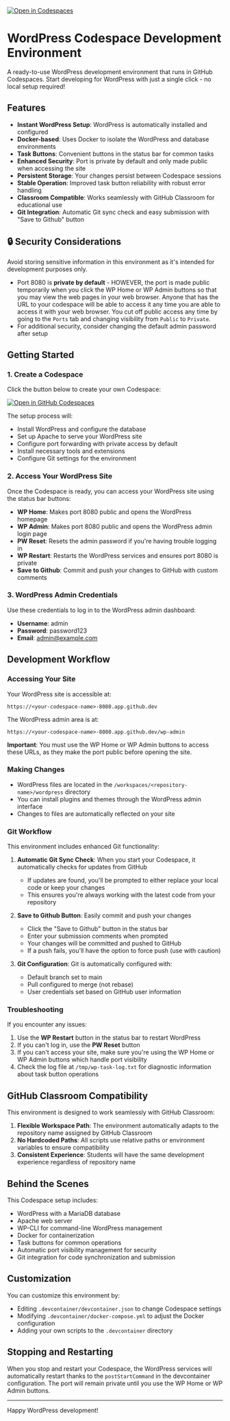 [![Open in Codespaces](https://classroom.github.com/assets/launch-codespace-2972f46106e565e64193e422d61a12cf1da4916b45550586e14ef0a7c637dd04.svg)](https://classroom.github.com/open-in-codespaces?assignment_repo_id=18512931)
# WordPress Codespace Development Environment

A ready-to-use WordPress development environment that runs in GitHub Codespaces. Start developing for WordPress with just a single click - no local setup required!

## Features

- **Instant WordPress Setup**: WordPress is automatically installed and configured
- **Docker-based**: Uses Docker to isolate the WordPress and database environments
- **Task Buttons**: Convenient buttons in the status bar for common tasks
- **Enhanced Security**: Port is private by default and only made public when accessing the site
- **Persistent Storage**: Your changes persist between Codespace sessions
- **Stable Operation**: Improved task button reliability with robust error handling
- **Classroom Compatible**: Works seamlessly with GitHub Classroom for educational use
- **Git Integration**: Automatic Git sync check and easy submission with "Save to Github" button

## 🔒 Security Considerations

Avoid storing sensitive information in this environment as it's intended for development purposes only.

- Port 8080 is **private by default** - HOWEVER, the port is made public temporarily when you click the WP Home or WP Admin buttons so that you may view the web pages in your web browser. Anyone that has the URL to your codespace will be able to access it any time you are able to access it with your web browser. You cut off public access any time by going to the `Ports` tab and changing visibility from `Public` to `Private`.
- For additional security, consider changing the default admin password after setup



## Getting Started

### 1. Create a Codespace

Click the button below to create your own Codespace:

[![Open in GitHub Codespaces](https://github.com/codespaces/badge.svg)](https://github.com/codespaces/new?hide_repo_select=true&ref=main&repo=586814971&devcontainer_path=.devcontainer%2Fdevcontainer.json&location=WestEurope)

The setup process will:
- Install WordPress and configure the database
- Set up Apache to serve your WordPress site
- Configure port forwarding with private access by default
- Install necessary tools and extensions
- Configure Git settings for the environment

### 2. Access Your WordPress Site

Once the Codespace is ready, you can access your WordPress site using the status bar buttons:

- **WP Home**: Makes port 8080 public and opens the WordPress homepage
- **WP Admin**: Makes port 8080 public and opens the WordPress admin login page
- **PW Reset**: Resets the admin password if you're having trouble logging in
- **WP Restart**: Restarts the WordPress services and ensures port 8080 is private
- **Save to Github**: Commit and push your changes to GitHub with custom comments

### 3. WordPress Admin Credentials

Use these credentials to log in to the WordPress admin dashboard:

- **Username**: admin
- **Password**: password123
- **Email**: admin@example.com

## Development Workflow

### Accessing Your Site

Your WordPress site is accessible at:
```
https://<your-codespace-name>-8080.app.github.dev
```

The WordPress admin area is at:
```
https://<your-codespace-name>-8080.app.github.dev/wp-admin
```

**Important**: You must use the WP Home or WP Admin buttons to access these URLs, as they make the port public before opening the site.

### Making Changes

- WordPress files are located in the `/workspaces/<repository-name>/wordpress` directory
- You can install plugins and themes through the WordPress admin interface
- Changes to files are automatically reflected on your site

### Git Workflow

This environment includes enhanced Git functionality:

1. **Automatic Git Sync Check**: When you start your Codespace, it automatically checks for updates from GitHub
   - If updates are found, you'll be prompted to either replace your local code or keep your changes
   - This ensures you're always working with the latest code from your repository

2. **Save to Github Button**: Easily commit and push your changes
   - Click the "Save to Github" button in the status bar
   - Enter your submission comments when prompted
   - Your changes will be committed and pushed to GitHub
   - If a push fails, you'll have the option to force push (use with caution)

3. **Git Configuration**: Git is automatically configured with:
   - Default branch set to main
   - Pull configured to merge (not rebase)
   - User credentials set based on GitHub user information

### Troubleshooting

If you encounter any issues:

1. Use the **WP Restart** button in the status bar to restart WordPress
2. If you can't log in, use the **PW Reset** button
3. If you can't access your site, make sure you're using the WP Home or WP Admin buttons which handle port visibility
4. Check the log file at `/tmp/wp-task-log.txt` for diagnostic information about task button operations

## GitHub Classroom Compatibility

This environment is designed to work seamlessly with GitHub Classroom:

1. **Flexible Workspace Path**: The environment automatically adapts to the repository name assigned by GitHub Classroom
2. **No Hardcoded Paths**: All scripts use relative paths or environment variables to ensure compatibility
3. **Consistent Experience**: Students will have the same development experience regardless of repository name

## Behind the Scenes

This Codespace setup includes:

- WordPress with a MariaDB database
- Apache web server
- WP-CLI for command-line WordPress management
- Docker for containerization
- Task buttons for common operations
- Automatic port visibility management for security
- Git integration for code synchronization and submission

## Customization

You can customize this environment by:

- Editing `.devcontainer/devcontainer.json` to change Codespace settings
- Modifying `.devcontainer/docker-compose.yml` to adjust the Docker configuration
- Adding your own scripts to the `.devcontainer` directory

## Stopping and Restarting

When you stop and restart your Codespace, the WordPress services will automatically restart thanks to the `postStartCommand` in the devcontainer configuration. The port will remain private until you use the WP Home or WP Admin buttons.

---

Happy WordPress development!
